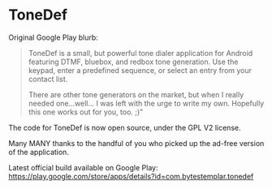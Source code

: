 ToneDef
=======

Original Google Play blurb:
>ToneDef is a small, but powerful tone dialer application for Android featuring DTMF, bluebox, and redbox tone generation. Use the keypad, enter a predefined sequence, or select an entry from your contact list.
>
>There are other tone generators on the market, but when I really needed one...well... I was left with the urge to write my own. Hopefully this one works out for you, too. ;)"

The code for ToneDef is now open source, under the GPL V2 license.  

Many MANY thanks to the handful of you who picked up the ad-free version of the application.

Latest official build available on Google Play: https://play.google.com/store/apps/details?id=com.bytestemplar.tonedef
